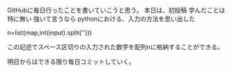 GitHubに毎日行ったことを書いていこうと思う。
本日は、初投稿
学んだことは特に無い
強いて言うなら
pythonにおける、入力の方法を思い出した

n=list(map,int(input).split('')))

この記述でスペース区切りの入力された数字を配列nに格納することができる。

明日からはできる限り毎日コミットしていく。
